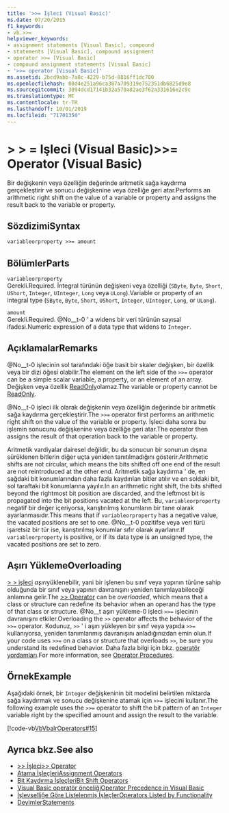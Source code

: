 ```yaml
---
title: '>>= İşleci (Visual Basic)'
ms.date: 07/20/2015
f1_keywords:
- vb.>>=
helpviewer_keywords:
- assignment statements [Visual Basic], compound
- statements [Visual Basic], compound assignment
- operator >>= [Visual Basic]
- compound assignment statements [Visual Basic]
- '>>= operator [Visual Basic]'
ms.assetid: 2bcd9abb-7a8c-4229-b75d-8816ff1dc700
ms.openlocfilehash: 08d4e251a96ca387a709319e752351db6825d9e8
ms.sourcegitcommit: 3094dcd17141b32a570a82ae3f62a331616e2c9c
ms.translationtype: MT
ms.contentlocale: tr-TR
ms.lasthandoff: 10/01/2019
ms.locfileid: "71701350"
---
```

# <a name="-operator-visual-basic"></a><span data-ttu-id="b3b5f-102">> > = Işleci (Visual Basic)</span><span class="sxs-lookup"><span data-stu-id="b3b5f-102">>>= Operator (Visual Basic)</span></span>
<span data-ttu-id="b3b5f-103">Bir değişkenin veya özelliğin değerinde aritmetik sağa kaydırma gerçekleştirir ve sonucu değişkenine veya özelliğe geri atar.</span><span class="sxs-lookup"><span data-stu-id="b3b5f-103">Performs an arithmetic right shift on the value of a variable or property and assigns the result back to the variable or property.</span></span>  
  
## <a name="syntax"></a><span data-ttu-id="b3b5f-104">Sözdizimi</span><span class="sxs-lookup"><span data-stu-id="b3b5f-104">Syntax</span></span>  
  
```vb  
variableorproperty >>= amount  
```  
  
## <a name="parts"></a><span data-ttu-id="b3b5f-105">Bölümler</span><span class="sxs-lookup"><span data-stu-id="b3b5f-105">Parts</span></span>  
 `variableorproperty`  
 <span data-ttu-id="b3b5f-106">Gerekli.</span><span class="sxs-lookup"><span data-stu-id="b3b5f-106">Required.</span></span> <span data-ttu-id="b3b5f-107">İntegral türünün değişkeni veya özelliği (`SByte`, `Byte`, `Short`, `UShort`, `Integer`, `UInteger`, `Long` veya `ULong`).</span><span class="sxs-lookup"><span data-stu-id="b3b5f-107">Variable or property of an integral type (`SByte`, `Byte`, `Short`, `UShort`, `Integer`, `UInteger`, `Long`, or `ULong`).</span></span>  
  
 `amount`  
 <span data-ttu-id="b3b5f-108">Gerekli.</span><span class="sxs-lookup"><span data-stu-id="b3b5f-108">Required.</span></span> <span data-ttu-id="b3b5f-109">@No__t-0 ' a widens bir veri türünün sayısal ifadesi.</span><span class="sxs-lookup"><span data-stu-id="b3b5f-109">Numeric expression of a data type that widens to `Integer`.</span></span>  
  
## <a name="remarks"></a><span data-ttu-id="b3b5f-110">Açıklamalar</span><span class="sxs-lookup"><span data-stu-id="b3b5f-110">Remarks</span></span>  
 <span data-ttu-id="b3b5f-111">@No__t-0 işlecinin sol tarafındaki öğe basit bir skaler değişken, bir özellik veya bir dizi öğesi olabilir.</span><span class="sxs-lookup"><span data-stu-id="b3b5f-111">The element on the left side of the `>>=` operator can be a simple scalar variable, a property, or an element of an array.</span></span> <span data-ttu-id="b3b5f-112">Değişken veya özellik [ReadOnly](../../../visual-basic/language-reference/modifiers/readonly.md)olamaz.</span><span class="sxs-lookup"><span data-stu-id="b3b5f-112">The variable or property cannot be [ReadOnly](../../../visual-basic/language-reference/modifiers/readonly.md).</span></span>  
  
 <span data-ttu-id="b3b5f-113">@No__t-0 işleci ilk olarak değişkenin veya özelliğin değerinde bir aritmetik sağa kaydırma gerçekleştirir.</span><span class="sxs-lookup"><span data-stu-id="b3b5f-113">The `>>=` operator first performs an arithmetic right shift on the value of the variable or property.</span></span> <span data-ttu-id="b3b5f-114">İşleci daha sonra bu işlemin sonucunu değişkenine veya özelliğe geri atar.</span><span class="sxs-lookup"><span data-stu-id="b3b5f-114">The operator then assigns the result of that operation back to the variable or property.</span></span>  
  
 <span data-ttu-id="b3b5f-115">Aritmetik vardiyalar dairesel değildir, bu da sonucun bir sonunun dışına sürüklenen bitlerin diğer uçta yeniden tanıtılmadığını gösterir.</span><span class="sxs-lookup"><span data-stu-id="b3b5f-115">Arithmetic shifts are not circular, which means the bits shifted off one end of the result are not reintroduced at the other end.</span></span> <span data-ttu-id="b3b5f-116">Aritmetik sağa kaydırma ' de, en sağdaki bit konumlarından daha fazla kaydırılan bitler atılır ve en soldaki bit, sol taraftaki bit konumlarına yayılır.</span><span class="sxs-lookup"><span data-stu-id="b3b5f-116">In an arithmetic right shift, the bits shifted beyond the rightmost bit position are discarded, and the leftmost bit is propagated into the bit positions vacated at the left.</span></span> <span data-ttu-id="b3b5f-117">Bu, `variableorproperty` negatif bir değer içeriyorsa, karıştırılmış konumların bir tane olarak ayarlanmasıdır.</span><span class="sxs-lookup"><span data-stu-id="b3b5f-117">This means that if `variableorproperty` has a negative value, the vacated positions are set to one.</span></span> <span data-ttu-id="b3b5f-118">@No__t-0 pozitifse veya veri türü işaretsiz bir tür ise, karıştırılmış konumlar sıfır olarak ayarlanır.</span><span class="sxs-lookup"><span data-stu-id="b3b5f-118">If `variableorproperty` is positive, or if its data type is an unsigned type, the vacated positions are set to zero.</span></span>  
  
## <a name="overloading"></a><span data-ttu-id="b3b5f-119">Aşırı Yükleme</span><span class="sxs-lookup"><span data-stu-id="b3b5f-119">Overloading</span></span>  
 <span data-ttu-id="b3b5f-120">[> > işleci](../../../visual-basic/language-reference/operators/right-shift-operator.md) *aşırı*yüklenebilir, yani bir işlenen bu sınıf veya yapının türüne sahip olduğunda bir sınıf veya yapının davranışını yeniden tanımlayabileceği anlamına gelir.</span><span class="sxs-lookup"><span data-stu-id="b3b5f-120">The [>> Operator](../../../visual-basic/language-reference/operators/right-shift-operator.md) can be *overloaded*, which means that a class or structure can redefine its behavior when an operand has the type of that class or structure.</span></span> <span data-ttu-id="b3b5f-121">@No__t aşırı yükleme-0 işleci `>>=` işlecinin davranışını etkiler.</span><span class="sxs-lookup"><span data-stu-id="b3b5f-121">Overloading the `>>` operator affects the behavior of the `>>=` operator.</span></span> <span data-ttu-id="b3b5f-122">Kodunuz, `>>` ' i aşırı yükleyen bir sınıf veya yapıda `>>=` kullanıyorsa, yeniden tanımlanmış davranışını anladığınızdan emin olun.</span><span class="sxs-lookup"><span data-stu-id="b3b5f-122">If your code uses `>>=` on a class or structure that overloads `>>`, be sure you understand its redefined behavior.</span></span> <span data-ttu-id="b3b5f-123">Daha fazla bilgi için bkz. [operatör yordamları](../../../visual-basic/programming-guide/language-features/procedures/operator-procedures.md).</span><span class="sxs-lookup"><span data-stu-id="b3b5f-123">For more information, see [Operator Procedures](../../../visual-basic/programming-guide/language-features/procedures/operator-procedures.md).</span></span>  
  
## <a name="example"></a><span data-ttu-id="b3b5f-124">Örnek</span><span class="sxs-lookup"><span data-stu-id="b3b5f-124">Example</span></span>  
 <span data-ttu-id="b3b5f-125">Aşağıdaki örnek, bir `Integer` değişkeninin bit modelini belirtilen miktarda sağa kaydırmak ve sonucu değişkenine atamak için `>>=` işlecini kullanır.</span><span class="sxs-lookup"><span data-stu-id="b3b5f-125">The following example uses the `>>=` operator to shift the bit pattern of an `Integer` variable right by the specified amount and assign the result to the variable.</span></span>  
  
 [!code-vb[VbVbalrOperators#15](~/samples/snippets/visualbasic/VS_Snippets_VBCSharp/VbVbalrOperators/VB/Class1.vb#15)]  
  
## <a name="see-also"></a><span data-ttu-id="b3b5f-126">Ayrıca bkz.</span><span class="sxs-lookup"><span data-stu-id="b3b5f-126">See also</span></span>

- [<span data-ttu-id="b3b5f-127">>> İşleci</span><span class="sxs-lookup"><span data-stu-id="b3b5f-127">>> Operator</span></span>](../../../visual-basic/language-reference/operators/right-shift-operator.md)
- [<span data-ttu-id="b3b5f-128">Atama İşleçleri</span><span class="sxs-lookup"><span data-stu-id="b3b5f-128">Assignment Operators</span></span>](../../../visual-basic/language-reference/operators/assignment-operators.md)
- [<span data-ttu-id="b3b5f-129">Bit Kaydırma İşleçleri</span><span class="sxs-lookup"><span data-stu-id="b3b5f-129">Bit Shift Operators</span></span>](../../../visual-basic/language-reference/operators/bit-shift-operators.md)
- [<span data-ttu-id="b3b5f-130">Visual Basic operatör önceliği</span><span class="sxs-lookup"><span data-stu-id="b3b5f-130">Operator Precedence in Visual Basic</span></span>](../../../visual-basic/language-reference/operators/operator-precedence.md)
- [<span data-ttu-id="b3b5f-131">İşlevselliğe Göre Listelenmiş İşleçler</span><span class="sxs-lookup"><span data-stu-id="b3b5f-131">Operators Listed by Functionality</span></span>](../../../visual-basic/language-reference/operators/operators-listed-by-functionality.md)
- [<span data-ttu-id="b3b5f-132">Deyimler</span><span class="sxs-lookup"><span data-stu-id="b3b5f-132">Statements</span></span>](../../../visual-basic/programming-guide/language-features/statements.md)
